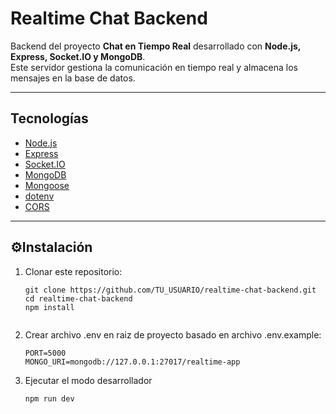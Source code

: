# Realtime Chat Backend

Backend del proyecto **Chat en Tiempo Real** desarrollado con **Node.js, Express, Socket.IO y MongoDB**.  
Este servidor gestiona la comunicación en tiempo real y almacena los mensajes en la base de datos.

---

## Tecnologías

- [Node.js](https://nodejs.org/)
- [Express](https://expressjs.com/)
- [Socket.IO](https://socket.io/)
- [MongoDB](https://www.mongodb.com/)
- [Mongoose](https://mongoosejs.com/)
- [dotenv](https://github.com/motdotla/dotenv)
- [CORS](https://github.com/expressjs/cors)

---

## ⚙Instalación

1. Clonar este repositorio:
   ```
   git clone https://github.com/TU_USUARIO/realtime-chat-backend.git
   cd realtime-chat-backend
   npm install
  
2. Crear archivo .env en raiz de proyecto basado en archivo .env.example:
   ```
   PORT=5000
   MONGO_URI=mongodb://127.0.0.1:27017/realtime-app
3. Ejecutar el modo desarrollador
   ```
   npm run dev
   
